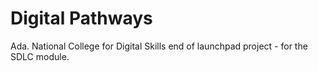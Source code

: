 # Digital Pathways

Ada. National College for Digital Skills end of launchpad project - for the SDLC module.
